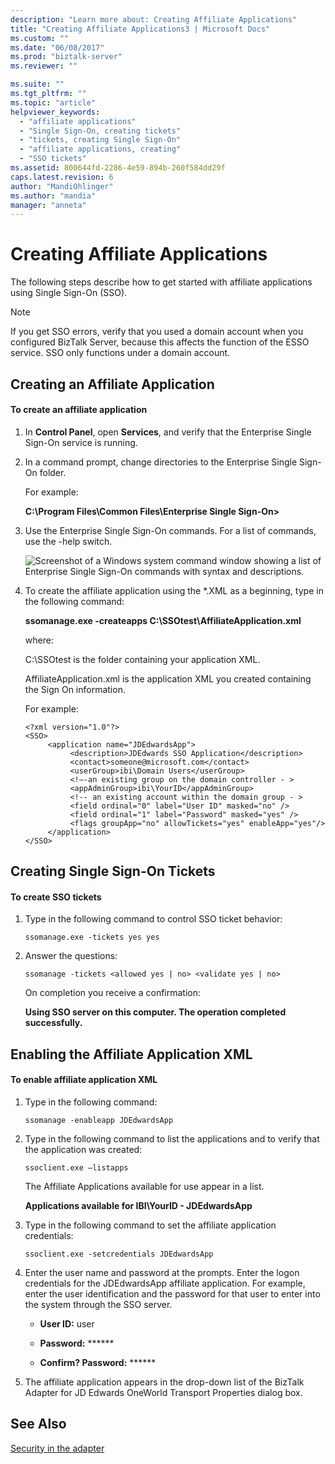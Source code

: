 ```yaml
---
description: "Learn more about: Creating Affiliate Applications"
title: "Creating Affiliate Applications3 | Microsoft Docs"
ms.custom: ""
ms.date: "06/08/2017"
ms.prod: "biztalk-server"
ms.reviewer: ""

ms.suite: ""
ms.tgt_pltfrm: ""
ms.topic: "article"
helpviewer_keywords: 
  - "affiliate applications"
  - "Single Sign-On, creating tickets"
  - "tickets, creating Single Sign-On"
  - "affiliate applications, creating"
  - "SSO tickets"
ms.assetid: 800644fd-2286-4e59-894b-260f584dd29f
caps.latest.revision: 6
author: "MandiOhlinger"
ms.author: "mandia"
manager: "anneta"
---
```

# Creating Affiliate Applications
The following steps describe how to get started with affiliate applications using Single Sign-On (SSO).  
  
> [!NOTE]
>  If you get SSO errors, verify that you used a domain account when you configured BizTalk Server, because this affects the function of the ESSO service. SSO only functions under a domain account.  
  
## Creating an Affiliate Application  
  
#### To create an affiliate application  
  
1.  In **Control Panel**, open **Services**, and verify that the Enterprise Single Sign-On service is running.  
  
2.  In a command prompt, change directories to the Enterprise Single Sign-On folder.  
  
     For example:  
  
     **C:\Program Files\Common Files\Enterprise Single Sign-On>**  
  
3.  Use the Enterprise Single Sign-On commands. For a list of commands, use the -help switch.  
  
     ![Screenshot of a Windows system command window showing a list of Enterprise Single Sign-On commands with syntax and descriptions.](../core/media/siebeladapter-23-sso-commands.gif)  
  
4.  To create the affiliate application using the *.XML as a beginning, type in the following command:  
  
     **ssomanage.exe -createapps C:\SSOtest\AffiliateApplication.xml**  
  
     where:  
  
     C:\SSOtest is the folder containing your application XML.  
  
     AffiliateApplication.xml is the application XML you created containing the Sign On information.  
  
     For example:  
  
    ```  
    <?xml version="1.0"?>  
    <SSO>  
         <application name="JDEdwardsApp">  
              <description>JDEdwards SSO Application</description>  
              <contact>someone@microsoft.com</contact>  
              <userGroup>ibi\Domain Users</userGroup>  
              <!—-an existing group on the domain controller - >   
              <appAdminGroup>ibi\YourID</appAdminGroup>  
              <!-- an existing account within the domain group - >   
              <field ordinal="0" label="User ID" masked="no" />  
              <field ordinal="1" label="Password" masked="yes" />  
              <flags groupApp="no" allowTickets="yes" enableApp="yes"/>  
         </application>  
    </SSO>  
    ```  
  
## Creating Single Sign-On Tickets  
  
#### To create SSO tickets  
  
1.  Type in the following command to control SSO ticket behavior:  
  
     `ssomanage.exe -tickets yes yes`  
  
2.  Answer the questions:  
  
     `ssomanage -tickets <allowed yes | no> <validate yes | no>`  
  
     On completion you receive a confirmation:  
  
     **Using SSO server on this computer. The operation completed successfully.**  
  
## Enabling the Affiliate Application XML  
  
#### To enable affiliate application XML  
  
1.  Type in the following command:  
  
     `ssomanage -enableapp JDEdwardsApp`  
  
2.  Type in the following command to list the applications and to verify that the application was created:  
  
     `ssoclient.exe –listapps`  
  
     The Affiliate Applications available for use appear in a list.  
  
     **Applications available for IBI\YourID - JDEdwardsApp**  
  
3.  Type in the following command to set the affiliate application credentials:  
  
     `ssoclient.exe -setcredentials JDEdwardsApp`  
  
4.  Enter the user name and password at the prompts. Enter the logon credentials for the JDEdwardsApp affiliate application. For example, enter the user identification and the password for that user to enter into the system through the SSO server.  
  
    -   **User ID:** user  
  
    -   **Password:** ******  
  
    -   **Confirm? Password:** ******  
  
5.  The affiliate application appears in the drop-down list of the BizTalk Adapter for JD Edwards OneWorld Transport Properties dialog box.  
  
## See Also  
 [Security in the adapter](../core/security-in-biztalk-adapter-for-jd-edwards-oneworld.md)
